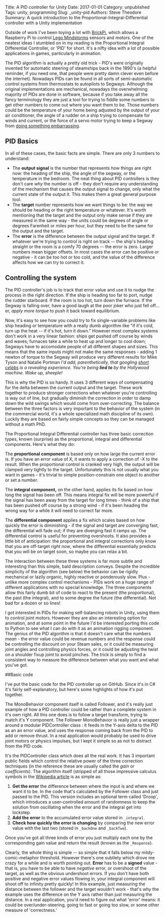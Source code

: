 Title: A PID controller for Unity
Date: 2017-01-01
Category: unpublished
Tags: unity, programming
Slug: _unity-pid
Authors: Steve Theodore
Summary: A quick introduction to the Proportional-Integral-Differential controller with a Unity implementation

Outside of work I've been toying a lot with [BrickPi](http://www.dexterindustries.com/site/?product_cat=brickpi-lego-for-raspberry-pi), which allows a Raspberry Pi to control [Lego Mindstorms](http://www.lego.com/en-us/mindstorms/?domainredir=mindstorms.lego.com) sensors and motors.  One of the neatest ideas I stumbled on in my reading is the Proportional Integral Differential Controller, or 'PID' for short. It's a nifty idea with a lot of possible applications in games, particularly in animation.

The PID algorithm is actually a pretty old trick - PID's were originally invented for automatic steering of steamships back in the 1890's (a helpful reminder, if you need one, that people were pretty damn clever even before the internet). Nowadays PIDs can be found  in all sorts of semi-automatic control systems from thermostats to autopilots to Segways.  Although the original implementations are mechanical, nowadays the overwhelming majority of PIDs are done in software, because if you take away all the fancy terminology they are just a tool for trying to fiddle some numbers to get other numbers to come out where you want them to be. Those numbers could be the temperature of your home being adjusted by the output of your air conditioner, the angle of a rudder on a ship trying to compensate for winds and current, or the force of a servo motor trying to keep a Segway from [doing something embarrassing](https://www.youtube.com/watch?v=F8oKJbU5MCQ). 

## PID Basics

In all of these cases, the basic facts are simple. There are only 3 numbers to understand:

* The **output signal** is the number that represents how things are right now: the heading of the ship, the angle of the segway, or the temperature in the bedroom.  The neat thing about PID controllers is they don't care *why* the number is off - they don't require any understanding of the mechanism that causes the output signal to change, only what the current state of the output it. This makes them a great general purpose tool.
* The **target** number represents how we want things to be: the way we should be heading or the right temperature or whatever. It's worth mentioning that the target and the output only make sense if they are measured in the same way  - the units could be degrees of angle or degrees Farenheit or miles per hour, but they need to be the same for the output and the target.
* The **error** is the difference between the output signal and the target.  If whatever we're trying to control is right on track -- the ship's heading straight or the room is a comfy 70 degrees -- the error is zero. Larger numbers mean bigger offsets. In most cases the error can be positive or negative - it can be too hot or too cold, and the value of the difference affects how we can try to correct it.

## Controlling the system

The PID controller's job is to track that error value and use it to nudge the process in the right direction. If the ship is heading too far to port, nudge the rudder starboard. If the room is too hot, turn down the furnace. If the Segway is falling over, have a good laugh at the poor joker who just fell off... er, _apply more torque_ to push it back toward equilibrium.

Now, it's easy to see how you could try to fix single-variable problems like ship heading or temperature with a really dumb algorithm like "if it's cold, turn up the heat -- if it's hot, turn it down."  However most complex systems don't work in a very linear fashion: ships get pushed off course by winds and waves; furnaces take a while to heat up and longer to cool down; Segways have to accomodate people of all different shapes and sizes.  This means that the same inputs might not make the same responses - adding 1 newton of torque to the Segway will produce very different results for Mike Tyson and Natalie Portman _I'd add, parenthetically, that googling [short celebs](https://www.google.com/search?q=short%20celebs) is a revealing experience. You're being **lied to** by the Hollywood machine. Wake up, sheeple!_


This is why the PID is so handy. It uses 3 different ways of compensating for the delta between the current output and the target. These work together to produce stronger corrections when whatever you're controlling is way out of line, but gradually diminish the correction in order to damp down the wild swings which would come from over-correcting.  The balance between the three factors is very important to the behavior of the system (in the commercial world, it's a whole specialized math discipline of its own). Luckily they are based on fairly simple concepts so they can be managed without a math PhD.

The Proportional Integral Differential controller has three basic correction types, known (surprise) as the proportional, integral and differential components.  Here's what they do:

The **proportional component** is based only on how large the current error is. If you have an error value of X, it wants to apply a correction of -X to the result.  When the proportional control is cranked very high, the output will be clamped very tightly to the target. Unfortunately this is not usually what you want in games - it's trivial to simple position-constrain one object to another or set a number. 

The **integral component,** on the other hand, applies its fix based on how long the signal has been off. This means integral fix will be more powerful if the signal has been away from the target for long times - think of a ship that has been pushed off course by a strong wind - if it's been heading the wrong way for a while it will need to correct far more.

The **differential component** applies a fix which scales based on how quickly the error is diminishing - if the signal and target are converging fast, the differential will fade out; if they are diverging fast it ramps up. The differential control is useful for preventing overshoots. It also provides a little bit of anticipation: the proportional and integral corrections only know that you are off-target _right now_, where the differential essentially predicts that you will be on target soon, so maybe you can relax a bit.

The interaction between these three systems is far more subtle and interesting than this simple, bald description conveys. Despite the incredible simplicity of the algorithm (see below) the behavior can be rigidly mechanical or lazily organic, highly reactive or ponderously slow. Plus - unlike more complex control mechanisms - PIDs work on a huge range of different applications with no special knowledge.  The three components allow this fairly dumb bit of code to react to the present (the proportional), the past (the integral), and to some degree the future (the differential). Not bad for a dozen or so lines!

I got interested in PIDs for making self-balancing robots in Unity, using them to control joint motors. However they are also an interesting option for animation, and at some point in the future I'd be interested porting this code to Python to see what I can do with it as an animation rigging component. The genius of the PID algorithm is that it doesn't care what the numbers _mean_ - the error value could be revenue numbers and the response could be controlling the discount on your Steam sales, or it could be measuring joint angles and controlling physics forces, or it could be adjusting the twist on a shoulder fixup joint to avoid pinches. The trick is simply to find a consistent way to measure the difference between what you want and what you've got. 

##Basic code

I've put the basic code for the PID controller up on GitHub.  Since it's in C# it's fairly self-explanatory, but here's some highlights of how it's put together.

The MonoBehavior component itself is called Follower, and it's really just example of how a PID controller could be rather than a complete system in it's own right.  All this one does is to follow a target transform, trying to match it's Y component. The Follower MonoBehavior is really just a wrapper around a modular PIDController class : it feeds in the Y-axis delta to the PID as an an error value, and uses the response coming back from the PID to add or remove thrust. In a real application would probably be used to drive joint motors or physics impulses, but I kept it simple so as not to distract from the PID code. 

It's the PIDController class which does all the real work. It has 3 important public fields which control the relative power of the three correction techniques (in the reference these are usually called the _gain_ or _coefficients_). The algorithm itself (stripped of all those impressive calculus symbols in the [Wikipedia article](http://en.wikipedia.org/wiki/PID_controller) is as simple as:

1. **Get the error** the difference between where the input is and where we want it to be. In the code that's calculated by the Follower class and just passed to the PID. This version includes an optional term called 'Droop', which introduces a user-controlled amount of randomness to keep the solution from oscillating when the error and the integral get into lockstep.  
2. **Add the error** to the accumulated error value stored in `_integral`. 
3. **Check how quickly the error is changing** by comparing the new error value with the last two (stored in `_backOne` and `_backTwo`).

Once you've got all three kinds of error you just multiply each one by the corresponding gain value and return the result (known as the `_Response`). 

Clearly, the whole thing is simple -- so simple that it falls below my mildy-comic-metaphor threshold.  However there's one subtlety which drove me crazy for a while and is worth pointing out.  **Error** has to be a **signed** value - that is, you have to be able to have *negative* error, or overshoot of the target, as well as the obvious undershoot errors.  If you don't have both positive and negative error values flowing in, your integral component will shoot off to infinity pretty quickly!  In this example, just measuring the distance between the follower and the target wouldn't work - that's why the example uses the difference on the Y axis rather than just measuring the distance.  In a real application, you'd need to figure out what 'error' means: it could be over/under-steering, going to fast or going too slow, or some other measure of 'correctness.' 




